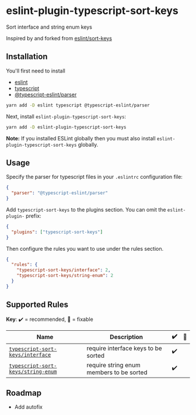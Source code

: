 # eslint-plugin-typescript-sort-keys

Sort interface and string enum keys

Inspired by and forked from [eslint/sort-keys](https://github.com/eslint/eslint/blob/master/docs/rules/sort-keys.md)

## Installation

You'll first need to install

- [eslint](http://eslint.org)
- [typescript](http://www.typescriptlang.org/)
- [@typescript-eslint/parser](https://github.com/typescript-eslint/typescript-eslint/tree/master/packages/parser)

```sh
yarn add -D eslint typescript @typescript-eslint/parser
```

Next, install `eslint-plugin-typescript-sort-keys`:

```sh
yarn add -D eslint-plugin-typescript-sort-keys
```

**Note:** If you installed ESLint globally then you must also install `eslint-plugin-typescript-sort-keys` globally.

## Usage

Specify the parser for typescript files in your `.eslintrc` configuration file:

```json
{
  "parser": "@typescript-eslint/parser"
}
```

Add `typescript-sort-keys` to the plugins section. You can omit the `eslint-plugin-` prefix:

```json
{
  "plugins": ["typescript-sort-keys"]
}
```

Then configure the rules you want to use under the rules section.

```json
{
  "rules": {
    "typescript-sort-keys/interface": 2,
    "typescript-sort-keys/string-enum": 2
  }
}
```

## Supported Rules

<!-- begin rule list -->

**Key**: :heavy_check_mark: = recommended, :wrench: = fixable

<!-- prettier-ignore -->
| Name | Description | :heavy_check_mark: | :wrench: |
| ---- | ----------- | ------------------ | -------- |
| [`typescript-sort-keys/interface`](./docs/rules/interface.md) | require interface keys to be sorted | :heavy_check_mark: |  |
| [`typescript-sort-keys/string-enum`](./docs/rules/string-enum.md) | require string enum members to be sorted | :heavy_check_mark: |  |

<!-- end rule list -->

## Roadmap

- Add autofix
